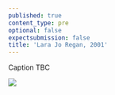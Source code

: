```yaml
---
published: true
content_type: pre
optional: false
expectsubmission: false
title: 'Lara Jo Regan, 2001'
---
```

Caption TBC

<img src="https://talkingpictures.connectedacademy.io/course/content/media/medium/week2-example4.jpg" data-4c="4c372fe2-0374-d23f-0b14-07204029ce4d">
<script type="text/json" data-4c-meta="4c372fe2-0374-d23f-0b14-07204029ce4d">
{"context":[{"credit":"Shaghayegh Tajvidi/Al Jazeera","src":"http://www.aljazeera.com/mritems/imagecache/mbdxxlarge/mritems/Images/2016/11/3/495c23206cee4126babe1be31ab4396d_18.jpg"}],"links":[{"title":"Forgotten Americans","url":"http://www.galaninc.com/site/filmography/2000/03/forgotten-americans/"},{"title":"Health and Conditions in Texas' Colonias","url":"https://www.texastribune.org/2011/07/08/video-health-and-conditions-in-texas-colonias/"},{"title":"Living Edges Colonias Texas","url":"http://www.aljazeera.com/indepth/features/2016/11/living-edges-life-colonias-texas-161103082854630.html"}],"backStory":{"text":"The Sanchez family at home in a Texas colonia. They live in one of the state’s many colonias - unincorporated residential areas without basic infrastructure near the US-Mexico border. The mother, an immigrant from Mexico, makes paper-mâché piñatas to help support herself and her children. Her family numbers among the millions of Americans uncounted by the national census. Officially, they do not exist in the population records that determine not only Texas’ political representation in the United States Congress, but also where new schools, hospitals, firehouses and critical social services are needed.","author":"Lara Jo Regan","magazine":"LIFE","magazineUrl":"https://www.worldpressphoto.org/collection/photo/2001/world-press-photo-year/lara-jo-regan","date":"December 3, 2000"},"creativeCommons":{"copyright":"Lara Jo Regan © 2000","codeOfEthics":"Entrants to the World Press Photo contest must ensure their pictures provide an accurate and fair representation of the scene they witnessed so the audience is not misled.\nThis means that entrants: Should be aware of the influence their presence can exert on a scene they photograph, and should resist being misled by staged photo opportunities. Must not intentionally contribute to, or alter, the scene they picture by re-enacting or staging events. Must maintain the integrity of the picture by ensuring there are no material changes to content. Must ensure captions are accurate. Must ensure the editing of a picture story provides an accurate and fair representation of its context. Must be open and transparent about the entire process through which their pictures are made, and be accountable to the World Press Photo Foundation for their practice.","description":"The Sanchez family at home in a Texas colonia."}}
</script>